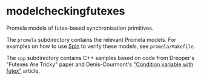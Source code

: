 # modelcheckingfutexes

Promela models of futex-based synchronisation primitives.

The `promela` subdirectory contains the relevant Promela models. For
examples on how to use [Spin](https://spinroot.com/) to verify these
models, see `promela/Makefile`.

The `cpp` subdirectory contains C++ samples based on code from
Drepper's "Futexes Are Tricky" paper and Denis-Courmont's ["Condition
variable with futex"](https://www.remlab.net/op/futex-condvar.shtml)
article.
